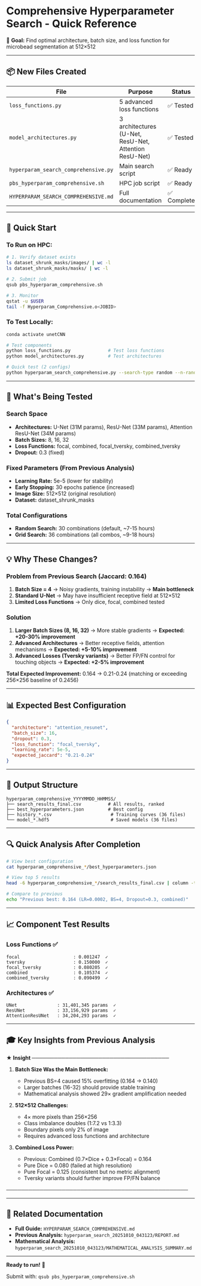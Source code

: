 # Comprehensive Hyperparameter Search - Quick Reference

🎯 **Goal:** Find optimal architecture, batch size, and loss function for microbead segmentation at 512×512

---

## 📦 New Files Created

| File | Purpose | Status |
|------|---------|--------|
| `loss_functions.py` | 5 advanced loss functions | ✅ Tested |
| `model_architectures.py` | 3 architectures (U-Net, ResU-Net, Attention ResU-Net) | ✅ Tested |
| `hyperparam_search_comprehensive.py` | Main search script | ✅ Ready |
| `pbs_hyperparam_comprehensive.sh` | HPC job script | ✅ Ready |
| `HYPERPARAM_SEARCH_COMPREHENSIVE.md` | Full documentation | ✅ Complete |

---

## 🚀 Quick Start

### To Run on HPC:

```bash
# 1. Verify dataset exists
ls dataset_shrunk_masks/images/ | wc -l
ls dataset_shrunk_masks/masks/ | wc -l

# 2. Submit job
qsub pbs_hyperparam_comprehensive.sh

# 3. Monitor
qstat -u $USER
tail -f Hyperparam_Comprehensive.o<JOBID>
```

###  To Test Locally:

```bash
conda activate unetCNN

# Test components
python loss_functions.py              # Test loss functions
python model_architectures.py         # Test architectures

# Quick test (2 configs)
python hyperparam_search_comprehensive.py --search-type random --n-random 2
```

---

## 🎯 What's Being Tested

### Search Space

- **Architectures:** U-Net (31M params), ResU-Net (33M params), Attention ResU-Net (34M params)
- **Batch Sizes:** 8, 16, 32
- **Loss Functions:** focal, combined, focal_tversky, combined_tversky
- **Dropout:** 0.3 (fixed)

### Fixed Parameters (From Previous Analysis)

- **Learning Rate:** 5e-5 (lower for stability)
- **Early Stopping:** 30 epochs patience (increased)
- **Image Size:** 512×512 (original resolution)
- **Dataset:** dataset_shrunk_masks

### Total Configurations

- **Random Search:** 30 combinations (default, ~7-15 hours)
- **Grid Search:** 36 combinations (all combos, ~9-18 hours)

---

## 💡 Why These Changes?

### Problem from Previous Search (Jaccard: 0.164)

1. **Batch Size = 4** → Noisy gradients, training instability → **Main bottleneck**
2. **Standard U-Net** → May have insufficient receptive field at 512×512
3. **Limited Loss Functions** → Only dice, focal, combined tested

### Solution

1. **Larger Batch Sizes (8, 16, 32)** → More stable gradients → **Expected: +20-30% improvement**
2. **Advanced Architectures** → Better receptive fields, attention mechanisms → **Expected: +5-10% improvement**
3. **Advanced Losses (Tversky variants)** → Better FP/FN control for touching objects → **Expected: +2-5% improvement**

**Total Expected Improvement:** 0.164 → 0.21-0.24 (matching or exceeding 256×256 baseline of 0.2456)

---

## 📊 Expected Best Configuration

```json
{
  "architecture": "attention_resunet",
  "batch_size": 16,
  "dropout": 0.3,
  "loss_function": "focal_tversky",
  "learning_rate": 5e-5,
  "expected_jaccard": "0.21-0.24"
}
```

---

## 📁 Output Structure

```
hyperparam_comprehensive_YYYYMMDD_HHMMSS/
├── search_results_final.csv          # All results, ranked
├── best_hyperparameters.json         # Best config
├── history_*.csv                      # Training curves (36 files)
└── model_*.hdf5                       # Saved models (36 files)
```

---

## 🔍 Quick Analysis After Completion

```bash
# View best configuration
cat hyperparam_comprehensive_*/best_hyperparameters.json

# View top 5 results
head -6 hyperparam_comprehensive_*/search_results_final.csv | column -t -s,

# Compare to previous
echo "Previous best: 0.164 (LR=0.0002, BS=4, Dropout=0.3, combined)"
```

---

## 📈 Component Test Results

### Loss Functions ✅
```
focal                    : 0.001247  ✓
tversky                  : 0.150000  ✓
focal_tversky            : 0.080205  ✓
combined                 : 0.105374  ✓
combined_tversky         : 0.090499  ✓
```

### Architectures ✅
```
UNet               : 31,401,345 params  ✓
ResUNet            : 33,156,929 params  ✓
AttentionResUNet   : 34,204,293 params  ✓
```

---

## 🎓 Key Insights from Previous Analysis

**★ Insight ─────────────────────────────────────**

1. **Batch Size Was the Main Bottleneck:**
   - Previous BS=4 caused 15% overfitting (0.164 → 0.140)
   - Larger batches (16-32) should provide stable training
   - Mathematical analysis showed 29× gradient amplification needed

2. **512×512 Challenges:**
   - 4× more pixels than 256×256
   - Class imbalance doubles (1:7.2 vs 1:3.3)
   - Boundary pixels only 2% of image
   - Requires advanced loss functions and architecture

3. **Combined Loss Power:**
   - Previous: Combined (0.7×Dice + 0.3×Focal) = 0.164
   - Pure Dice = 0.080 (failed at high resolution)
   - Pure Focal = 0.125 (consistent but no metric alignment)
   - Tversky variants should further improve FP/FN balance

─────────────────────────────────────────────────

---

## 🔗 Related Documentation

- **Full Guide:** `HYPERPARAM_SEARCH_COMPREHENSIVE.md`
- **Previous Analysis:** `hyperparam_search_20251010_043123/REPORT.md`
- **Mathematical Analysis:** `hyperparam_search_20251010_043123/MATHEMATICAL_ANALYSIS_SUMMARY.md`

---

**Ready to run!** 🚀

Submit with: `qsub pbs_hyperparam_comprehensive.sh`
